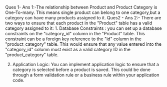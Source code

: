 Ques 1-
Ans 1:-The relationship between Product and Product Category is One-To-many. This means single product can belong to one category,but a category can have many products assigned to it.
Ques2 -
Ans 2:- There are two ways to ensure that each product in the "Product" table has a valid category assigned to it:
     1. Database Constraints : you can set up a database constraints on the "category_id" column in the "Product" table. This constraint can be a foreign key reference to the "id" 
        column in the "product_category" table. This would ensure that any value entered into the "category_id" column must exist as a valid category ID in the "product_category" 
        table.

2.    Application Logic: You can implement application logic to ensure that a category is selected before a product is saved. This could be done through a form validation rule or a business rule within your application code.
